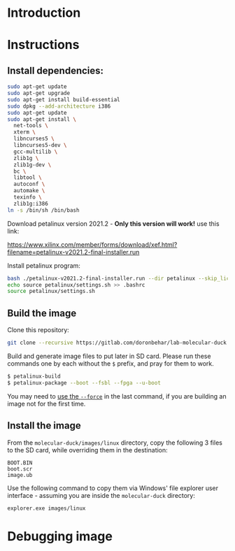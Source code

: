 # Introduction

<!--TODO: Write a bit about Eliana's Experience and where did all the files came from-->

# Instructions

<!--TODO: Write about the need for all versions of all involved software to be exact and specific-->

## Install dependencies:

```sh
sudo apt-get update
sudo apt-get upgrade
sudo apt-get install build-essential
sudo dpkg --add-architecture i386
sudo apt-get update
sudo apt-get install \
  net-tools \
  xterm \
  libncurses5 \
  libncurses5-dev \
  gcc-multilib \
  zlib1g \
  zlib1g-dev \
  bc \
  libtool \
  autoconf \
  automake \
  texinfo \
  zlib1g:i386
ln -s /bin/sh /bin/bash
```

Download petalinux version 2021.2 - **Only this version will work!** use this link:

https://www.xilinx.com/member/forms/download/xef.html?filename=petalinux-v2021.2-final-installer.run

Install petalinux program:

```sh
bash ./petalinux-v2021.2-final-installer.run --dir petalinux --skip_license
echo source petalinux/settings.sh >> .bashrc
source petalinux/settings.sh
```

## Build the image

Clone this repository:

```sh
git clone --recursive https://gitlab.com/doronbehar/lab-molecular-duck molecular-duck && cd molecular-duck
```

Build and generate image files to put later in SD card. Please run these
commands one by each without the `$` prefix, and pray for them to work.

```sh
$ petalinux-build
$ petalinux-package --boot --fsbl --fpga --u-boot
```

You may need to [use the `--force`](https://en.wikipedia.org/wiki/The_Force) in
the last command, if you are building an image not for the first time.

## Install the image

From the `molecular-duck/images/linux` directory, copy the following 3 files to
the SD card, while overriding them in the destination:

```
BOOT.BIN
boot.scr
image.ub
```

Use the following command to copy them via Windows' file explorer user
interface - assuming you are inside the `molecular-duck` directory:

```sh
explorer.exe images/linux
```

# Debugging image

<!-- Write about misc-init-commands, and how to inspect the log of the
dac-tcp-server, and how to extract the contents of the Linux files tree with
cpio command-->
